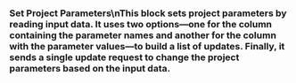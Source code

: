 ### Set Project Parameters\nThis block sets project parameters by reading input data. It uses two options—one for the column containing the parameter names and another for the column with the parameter values—to build a list of updates. Finally, it sends a single update request to change the project parameters based on the input data.
